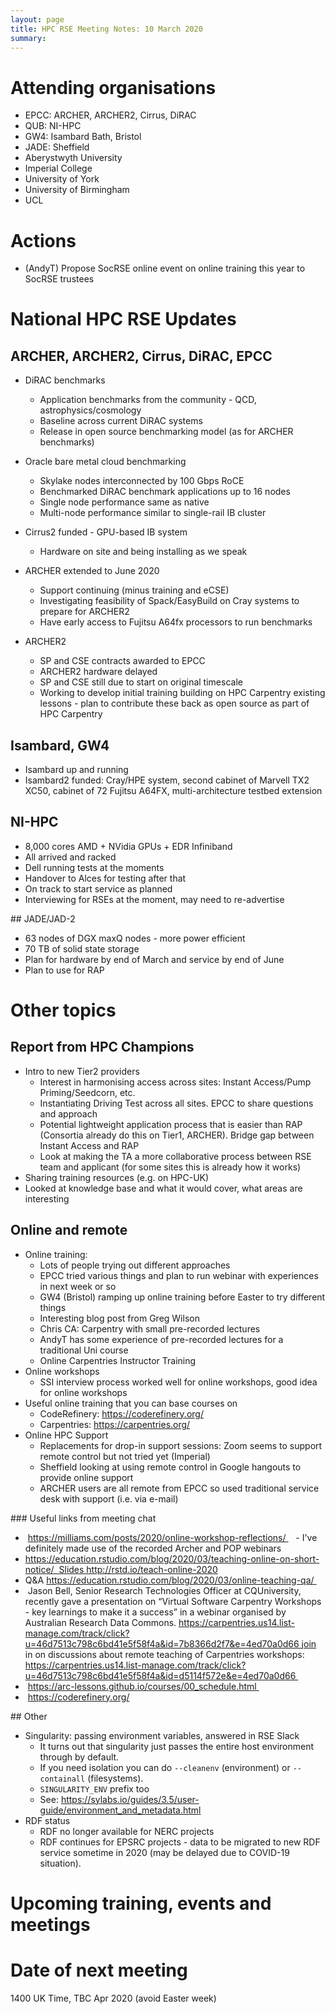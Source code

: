 ```yaml
---
layout: page
title: HPC RSE Meeting Notes: 10 March 2020
summary:
---
```


# Attending organisations

   - EPCC: ARCHER, ARCHER2, Cirrus, DiRAC
   - QUB: NI-HPC
   - GW4: Isambard Bath, Bristol
   - JADE: Sheffield
   - Aberystwyth University
   - Imperial College
   - University of York
   - University of Birmingham
   - UCL 

# Actions

   - (AndyT) Propose SocRSE online event on online training this year to SocRSE trustees

# National HPC RSE Updates

## ARCHER, ARCHER2, Cirrus, DiRAC, EPCC

   - DiRAC benchmarks
     + Application benchmarks from the community - QCD, astrophysics/cosmology
     + Baseline across current DiRAC systems
     + Release in open source benchmarking model (as for ARCHER benchmarks)
   - Oracle bare metal cloud benchmarking
     + Skylake nodes interconnected by 100 Gbps RoCE
     + Benchmarked DiRAC benchmark applications up to 16 nodes
     + Single node performance same as native
     + Multi-node performance similar to single-rail IB cluster
  
  - Cirrus2 funded - GPU-based IB system
    - Hardware on site and being installing as we speak

  - ARCHER extended to June 2020
    + Support continuing (minus training and eCSE)
    + Investigating feasibility of Spack/EasyBuild on Cray systems to prepare for ARCHER2
    + Have early access to Fujitsu A64fx processors to run benchmarks

  - ARCHER2
    + SP and CSE contracts awarded to EPCC
    + ARCHER2 hardware delayed
    + SP and CSE still due to start on original timescale
    + Working to develop initial training building on HPC Carpentry existing lessons - plan to 
      contribute these back as open source as part of HPC Carpentry

## Isambard, GW4 

  - Isambard up and running
  - Isambard2 funded: Cray/HPE system, second cabinet of Marvell TX2 XC50, cabinet of 72 Fujitsu A64FX, multi-architecture testbed extension

## NI-HPC

  - 8,000 cores AMD + NVidia GPUs + EDR Infiniband
  - All arrived and racked
  - Dell running tests at the moments
  - Handover to Alces for testing after that
  - On track to start service as planned
  - Interviewing for RSEs at the moment, may need to re-advertise

## JADE/JAD-2

  - 63 nodes of DGX maxQ nodes - more power efficient 
  - 70 TB of solid state storage
  - Plan for hardware by end of March and service by end of June
  - Plan to use for RAP

# Other topics

## Report from HPC Champions

  - Intro to new Tier2 providers 
    - Interest in harmonising access across sites: Instant Access/Pump Priming/Seedcorn, etc.
    - Instantiating Driving Test across all sites. EPCC to share questions and approach
    - Potential lightweight application process that is easier than RAP (Consortia already do this on Tier1, ARCHER). Bridge gap between Instant Access and RAP
    - Look at making the TA a more collaborative process between RSE team and applicant (for some sites this is already how it works)
  - Sharing training resources (e.g. on HPC-UK)
  - Looked at knowledge base and what it would cover, what areas are interesting

## Online and remote

 - Online training:
   - Lots of people trying out different approaches
   - EPCC tried various things and plan to run webinar with experiences in next week or so
   - GW4 (Bristol) ramping up online training before Easter to try different things
   - Interesting blog post from Greg Wilson
   - Chris CA: Carpentry with small pre-recorded lectures
   - AndyT has some experience of pre-recorded lectures for a traditional Uni course 
   - Online Carpentries Instructor Training 
 - Online workshops
   - SSI interview process worked well for online workshops, good idea for online workshops
 - Useful online training that you can base courses on
   - CodeRefinery: https://coderefinery.org/
   - Carpentries: https://carpentries.org/
 - Online HPC Support
   - Replacements for drop-in support sessions: Zoom seems to support remote control but not tried yet (Imperial)
   - Sheffield looking at using remote control in Google hangouts to provide online support
   - ARCHER users are all remote from EPCC so used traditional service desk with support (i.e. via e-mail)

### Useful links from meeting chat

   -  https://milliams.com/posts/2020/online-workshop-reflections/ 
    - I've definitely made use of the recorded Archer and POP webinars 
   - https://education.rstudio.com/blog/2020/03/teaching-online-on-short-notice/  Slides http://rstd.io/teach-online-2020
   - Q&A https://education.rstudio.com/blog/2020/03/online-teaching-qa/ 
   -  Jason Bell, Senior Research Technologies Officer at CQUniversity, recently gave a presentation on “Virtual Software Carpentry Workshops - key learnings to make it a success” in a webinar organised by Australian Research Data Commons. https://carpentries.us14.list-manage.com/track/click?u=46d7513c798c6bd41e5f58f4a&id=7b8366d2f7&e=4ed70a0d66 join in on discussions about remote teaching of Carpentries workshops: https://carpentries.us14.list-manage.com/track/click?u=46d7513c798c6bd41e5f58f4a&id=d5114f572e&e=4ed70a0d66 
   -  https://arc-lessons.github.io/courses/00_schedule.html 
   -  https://coderefinery.org/

## Other

 - Singularity: passing environment variables, answered in RSE Slack
   - It turns out that singularity just passes the entire host environment through by default.
   - If you need isolation you can do `--cleanenv` (environment) or `--containall` (filesystems).
   - `SINGULARITY_ENV` prefix too
   - See: https://sylabs.io/guides/3.5/user-guide/environment_and_metadata.html
 - RDF status
   - RDF no longer available for NERC projects
   - RDF continues for EPSRC projects - data to be migrated to new RDF service sometime in 2020 (may be delayed due to COVID-19 situation).

# Upcoming training, events and meetings

# Date of next meeting

1400 UK Time, TBC Apr 2020 (avoid Easter week)
